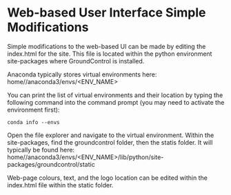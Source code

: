 # Web-based User Interface Simple Modifications
Simple modifications to the web-based UI can be made by editing the index.html for the site. This file is located within the python environment site-packages where GroundControl is installed. 

Anaconda typically stores virtual environments here: home/<USERNAME>/anaconda3/envs/<ENV_NAME>

You can print the list of virtual environments and their location by typing the following command into the command prompt (you may need to activate the environment first):

    conda info --envs

Open the file explorer and navigate to the virtual environment. Within the site-packages, find the groundcontrol folder, then the statis folder. It will typically be found here: home/<USERNAME>/anaconda3/envs/<ENV_NAME>/lib/python<VERSION>/site-packages/groundcontrol/static

Web-page colours, text, and the logo location can be edited within the index.html file within the static folder.
